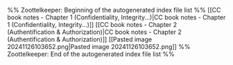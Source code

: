 %% Zoottelkeeper: Beginning of the autogenerated index file list  %%
 [[CC book notes - Chapter 1 (Confidentiality, Integrity...)|CC book notes - Chapter 1 (Confidentiality, Integrity...)]]
 [[CC book notes - Chapter 2 (Authentification & Authorization)|CC book notes - Chapter 2 (Authentification & Authorization)]]
 [[Pasted image 20241126103652.png|Pasted image 20241126103652.png]]
%% Zoottelkeeper: End of the autogenerated index file list  %%

